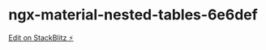 # ngx-material-nested-tables-6e6def

[Edit on StackBlitz ⚡️](https://stackblitz.com/edit/ngx-material-nested-tables-6e6def)